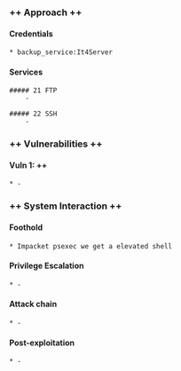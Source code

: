 ### ++ Approach ++
#### Credentials
	* backup_service:It4Server

#### Services
	##### 21 FTP
		- 

	##### 22 SSH
		-

### ++ Vulnerabilities ++

#### Vuln 1: ++
	* -

### ++ System Interaction ++
#### Foothold  
	* Impacket psexec we get a elevated shell

#### Privilege Escalation 
	* -

#### Attack chain
	* -
	
#### Post-exploitation 
	* -